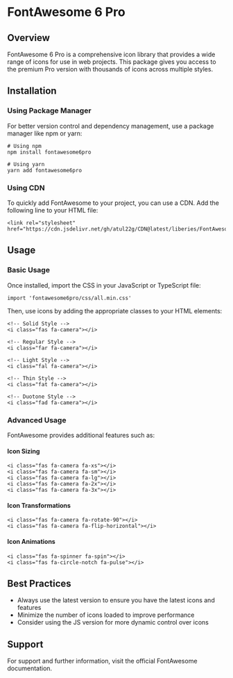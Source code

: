 # FontAwesome 6 Pro

## Overview
FontAwesome 6 Pro is a comprehensive icon library that provides a wide range of icons for use in web projects. This package gives you access to the premium Pro version with thousands of icons across multiple styles.

## Installation

### Using Package Manager
For better version control and dependency management, use a package manager like npm or yarn:

```
# Using npm
npm install fontawesome6pro

# Using yarn
yarn add fontawesome6pro
```

### Using CDN
To quickly add FontAwesome to your project, you can use a CDN. Add the following line to your HTML file:

```
<link rel="stylesheet" href="https://cdn.jsdelivr.net/gh/atul22g/CDN@latest/liberies/FontAwesome6Pro@6.2.0/css/all.min.css">
```

## Usage

### Basic Usage
Once installed, import the CSS in your JavaScript or TypeScript file:

```
import 'fontawesome6pro/css/all.min.css'
```

Then, use icons by adding the appropriate classes to your HTML elements:

```
<!-- Solid Style -->
<i class="fas fa-camera"></i>

<!-- Regular Style -->
<i class="far fa-camera"></i>

<!-- Light Style -->
<i class="fal fa-camera"></i>

<!-- Thin Style -->
<i class="fat fa-camera"></i>

<!-- Duotone Style -->
<i class="fad fa-camera"></i>
```

### Advanced Usage
FontAwesome provides additional features such as:

#### Icon Sizing
```
<i class="fas fa-camera fa-xs"></i>
<i class="fas fa-camera fa-sm"></i>
<i class="fas fa-camera fa-lg"></i>
<i class="fas fa-camera fa-2x"></i>
<i class="fas fa-camera fa-3x"></i>
```

#### Icon Transformations
```
<i class="fas fa-camera fa-rotate-90"></i>
<i class="fas fa-camera fa-flip-horizontal"></i>
```

#### Icon Animations
```
<i class="fas fa-spinner fa-spin"></i>
<i class="fas fa-circle-notch fa-pulse"></i>
```

## Best Practices
- Always use the latest version to ensure you have the latest icons and features
- Minimize the number of icons loaded to improve performance
- Consider using the JS version for more dynamic control over icons

## Support
For support and further information, visit the official FontAwesome documentation.
